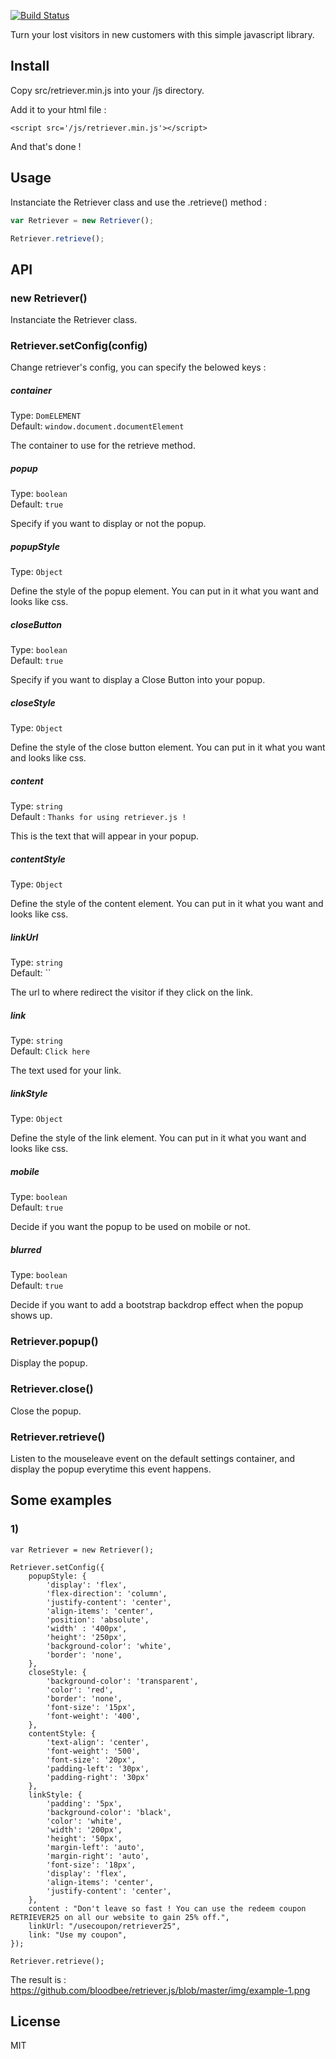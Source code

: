 
[![Build Status](https://travis-ci.org/bloodbee/retriever.js.svg?branch=master)](https://travis-ci.org/bloodbee/retriever.js)

Turn your lost visitors in new customers with this simple javascript library.


## Install

Copy src/retriever.min.js into your /js directory.

Add it to your html file :

```
<script src='/js/retriever.min.js'></script>
```

And that's done !

## Usage

Instanciate the Retriever class and use the .retrieve() method :

```js
var Retriever = new Retriever();

Retriever.retrieve();
```

## API

### new Retriever()

Instanciate the Retriever class.


### Retriever.setConfig(config)

Change retriever's config, you can specify the belowed keys :

##### container

Type: `DomELEMENT`<br>
Default: `window.document.documentElement`

The container to use for the retrieve method.

##### popup

Type: `boolean`<br>
Default: `true`

Specify if you want to display or not the popup.

##### popupStyle

Type: `Object`<br>

Define the style of the popup element. You can put in it what you want and looks like css.

##### closeButton

Type: `boolean`<br>
Default: `true`

Specify if you want to display a Close Button into your popup.

##### closeStyle

Type: `Object`

Define the style of the close button element. You can put in it what you want and looks like css.

##### content

Type: `string`<br>
Default : `Thanks for using retriever.js !`

This is the text that will appear in your popup.

##### contentStyle

Type: `Object`

Define the style of the content element. You can put in it what you want and looks like css.

##### linkUrl

Type: `string`<br>
Default: ``

The url to where redirect the visitor if they click on the link.

##### link

Type: `string`<br>
Default: `Click here`

The text used for your link.

##### linkStyle

Type: `Object`

Define the style of the link element. You can put in it what you want and looks like css.

##### mobile

Type: `boolean`<br>
Default: `true`

Decide if you want the popup to be used on mobile or not.

##### blurred

Type: `boolean`<br>
Default: `true`

Decide if you want to add a bootstrap backdrop effect when the popup shows up.


### Retriever.popup()

Display the popup.


### Retriever.close()

Close the popup.

### Retriever.retrieve()

Listen to the mouseleave event on the default settings container, and display the popup everytime this event happens.


## Some examples


### 1)

```
var Retriever = new Retriever();

Retriever.setConfig({
    popupStyle: {
        'display': 'flex',
        'flex-direction': 'column',
        'justify-content': 'center',
        'align-items': 'center',
        'position': 'absolute',
        'width' : '400px',
        'height': '250px',
        'background-color': 'white',
        'border': 'none',
    },
    closeStyle: {
        'background-color': 'transparent',
        'color': 'red',
        'border': 'none',
        'font-size': '15px',
        'font-weight': '400',
    },
    contentStyle: {
        'text-align': 'center',
        'font-weight': '500',
        'font-size': '20px',
        'padding-left': '30px',
        'padding-right': '30px'
    },
    linkStyle: {
        'padding': '5px',
        'background-color': 'black',
        'color': 'white',
        'width': '200px',
        'height': '50px',
        'margin-left': 'auto',
        'margin-right': 'auto',
        'font-size': '18px',
        'display': 'flex',
        'align-items': 'center',
        'justify-content': 'center',
    },
    content : "Don't leave so fast ! You can use the redeem coupon RETRIEVER25 on all our website to gain 25% off.",
    linkUrl: "/usecoupon/retriever25",
    link: "Use my coupon",
});

Retriever.retrieve();
```

The result is :
https://github.com/bloodbee/retriever.js/blob/master/img/example-1.png


## License

MIT
